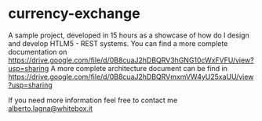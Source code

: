 # currency-exchange
A sample project, developed in 15 hours as a showcase of how do I design and develop HTLM5 - REST systems.
You can find a more complete documentation on https://drive.google.com/file/d/0B8cuaJ2hDBQRV3hGNG10cWxFVFU/view?usp=sharing
A more complete architecture document can be find in https://drive.google.com/file/d/0B8cuaJ2hDBQRVmxmVW4yU25xaUU/view?usp=sharing

If you need more information feel free to contact me alberto.lagna@whitebox.it
